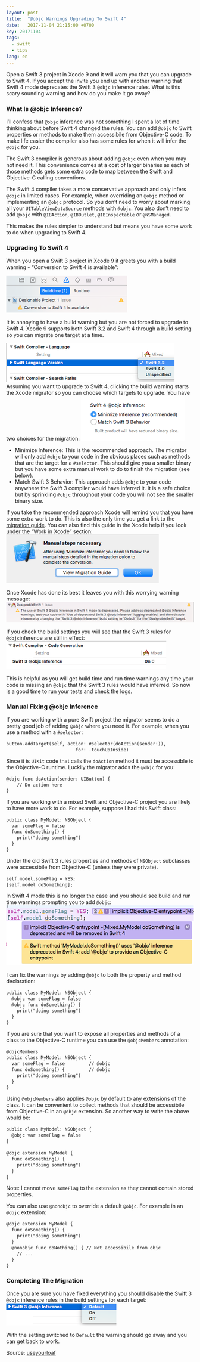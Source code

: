 ```yaml
---
layout: post
title:  "@objc Warnings Upgrading To Swift 4"
date:   2017-11-04 21:15:00 +0700
key: 20171104
tags:
  - swift
  - tips
lang: en
---
```




Open a Swift 3 project in Xcode 9 and it will warn you that you can upgrade to Swift 4. If you accept the invite you end up with another warning that Swift 4 mode deprecates the Swift 3 `@objc` inference rules. What is this scary sounding warning and how do you make it go away?

### What Is @objc Inference?

I’ll confess that `@objc` inference was not something I spent a lot of time thinking about before Swift 4 changed the rules. You can add `@objc` to Swift properties or methods to make them accessibile from Objective-C code. To make life easier the compiler also has some rules for when it will infer the `@objc` for you.

The Swift 3 compiler is generous about adding `@objc` even when you may not need it. This convenience comes at a cost of larger binaries as each of those methods gets some extra code to map between the Swift and Objective-C calling conventions.

The Swift 4 compiler takes a more conservative approach and only infers `@objc` in limited cases. For example, when overriding an `@objc` method or implementing an `@objc` protocol. So you don’t need to worry about marking all your `UITableViewDataSource` methods with `@objc`. You also don’t need to add `@objc` with `@IBAction`, `@IBOutlet`, `@IBInspectable` or `@NSManaged`.

This makes the rules simpler to understand but means you have some work to do when upgrading to Swift 4.

### Upgrading To Swift 4

When you open a Swift 3 project in Xcode 9 it greets you with a build warning - “Conversion to Swift 4 is available”:

![](/assets/images/2017-10-26-001.png)

It is annoying to have a build warning but you are not forced to upgrade to Swift 4. Xcode 9 supports both Swift 3.2 and Swift 4 through a build setting so you can migrate one target at a time.

![](/assets/images/2017-10-27-001.png)
Assuming you want to upgrade to Swift 4, clicking the build warning starts the Xcode migrator so you can choose which targets to upgrade. You have two choices for the migration:
![](/assets/images/2017-10-26-002.png)

- Minimize Inference: This is the recommended approach. The migrator will only add `@objc` to your code in the obvious places such as methods that are the target for a `#selector`. This should give you a smaller binary but you have some extra manual work to do to finish the migration (see below).
- Match Swift 3 Behavior: This approach adds `@objc` to your code anywhere the Swift 3 compiler would have inferred it. It is a safe choice but by sprinkling `@objc` throughout your code you will not see the smaller binary size.

If you take the recommended approach Xcode will remind you that you have some extra work to do. This is also the only time you get a link to the [migration guide](https://help.apple.com/xcode/mac/9.0/index.html?localePath=en.lproj#/deve838b19a1). You can also find this guide in the Xcode help if you look under the “Work in Xcode” section:
![](/assets/images/2017-10-26-003.png)

Once Xcode has done its best it leaves you with this worrying warning message:
![](/assets/images/2017-10-26-004.png)

If you check the build settings you will see that the Swift 3 rules for `@objc`inference are still in effect:
![](/assets/images/2017-10-28-001.png)

This is helpful as you will get build time and run time warnings any time your code is missing an `@objc` that the Swift 3 rules would have inferred. So now is a good time to run your tests and check the logs.

### Manual Fixing @objc Inference

If you are working with a pure Swift project the migrator seems to do a pretty good job of adding `@objc` where you need it. For example, when you use a method with a `#selector`:

```
button.addTarget(self, action: #selector(doAction(sender:)),
                          for: .touchUpInside)

```

Since it is `UIKit` code that calls the `doAction` method it must be accessible to the Objective-C runtime. Luckily the migrator adds the `@objc` for you:

```
@objc func doAction(sender: UIButton) {
    // Do action here
}

```

If you are working with a mixed Swift and Objective-C project you are likely to have more work to do. For example, suppose I had this Swift class:

```
public class MyModel: NSObject {
  var someFlag = false 
  func doSomething() {
    print("doing something")
  }
}

```

Under the old Swift 3 rules properties and methods of `NSObject` subclasses were accessibile from Objective-C (unless they were private).

```
self.model.someFlag = YES;
[self.model doSomething];

```

In Swift 4 mode this is no longer the case and you should see build and run time warnings prompting you to add `@objc`:
![](/assets/images/2017-10-28-002.png)

I can fix the warnings by adding `@objc` to both the property and method declaration:

```
public class MyModel: NSObject {
  @objc var someFlag = false
  @objc func doSomething() {
    print("doing something")
  }
}

```

If you are sure that you want to expose all properties and methods of a class to the Objective-C runtime you can use the `@objcMembers` annotation:

```
@objcMembers
public class MyModel: NSObject {
  var someFlag = false         // @objc
  func doSomething() {         // @objc
    print("doing something")
  }
}

```

Using `@objcMembers` also applies `@objc` by default to any extensions of the class. It can be convenient to collect methods that should be accessibile from Objective-C in an `@objc` extension. So another way to write the above would be:

```
public class MyModel: NSObject {
  @objc var someFlag = false
}

@objc extension MyModel {
  func doSomething() {
    print("doing something")
  }
}

```

Note: I cannot move `someFlag` to the extension as they cannot contain stored properties.

You can also use `@nonobjc` to override a default `@objc`. For example in an `@objc` extension:

```
@objc extension MyModel {
  func doSomething() {
    print("doing something")
  }
  @nonobjc func doNothing() { // Not accessibile from objc
    // ...
  }
}

```

### Completing The Migration

Once you are sure you have fixed everything you should disable the Swift 3 `@objc` inference rules in the build settings for each target:
![](/assets/images/2017-10-29-001.png)


With the setting switched to `Default` the warning should go away and you can get back to work.



Source: [useyourloaf](https://useyourloaf.com)